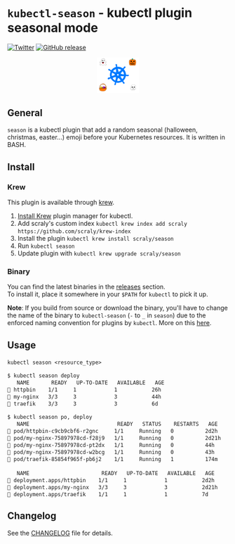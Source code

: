 # `kubectl-season` - kubectl plugin seasonal mode

[![Twitter](https://img.shields.io/badge/twitter-@scraly-blue.svg)](http://twitter.com/scraly)
[![GitHub release](https://img.shields.io/github/release/scraly/kubectl-halloween.svg)](https://github.com/scraly/kubectl-halloween/releases)

<p align="center">
    <img src="assets/logo.png" alt="kubectl-season" width=96>
</p>

## General

`season` is a kubectl plugin that add a random seasonal (halloween, christmas, easter...) emoji before your Kubernetes resources.
It is written in BASH.

## Install

### Krew

This plugin is available through [krew](https://krew.dev).

1. [Install Krew](https://github.com/GoogleContainerTools/krew) plugin manager for kubectl.
2. Add scraly's custom index `kubectl krew index add scraly https://github.com/scraly/krew-index`
3. Install the plugin `kubectl krew install scraly/season`
4. Run `kubectl season`
5. Update plugin with `kubectl krew upgrade scraly/season`

### Binary

You can find the latest binaries in the [releases](https://github.com/scraly/kubectl-season/releases) section.  
To install it, place it somewhere in your `$PATH` for `kubectl` to pick it up.

**Note**: If you build from source or download the binary, you'll have to change the name of the binary to `kubectl-season` (`-` to `_` in `season`)
due to the enforced naming convention for plugins by `kubectl`. More on this [here](https://kubernetes.io/docs/tasks/extend-kubectl/kubectl-plugins/#naming-a-plugin).

## Usage

`kubectl season <resource_type>`

```
$ kubectl season deploy                                                                                                                        
   NAME       READY   UP-TO-DATE   AVAILABLE   AGE
🧟 httpbin    1/1     1            1           26h
🧟 my-nginx   3/3     3            3           44h
🧟 traefik    3/3     3            3           6d
```

```
$ kubectl season po, deploy 
   NAME                            READY   STATUS    RESTARTS   AGE
🎃 pod/httpbin-c9cb9cbf6-r2gnc     1/1     Running   0          2d2h
🎃 pod/my-nginx-75897978cd-f28j9   1/1     Running   0          2d21h
🎃 pod/my-nginx-75897978cd-pt2dx   1/1     Running   0          44h
🎃 pod/my-nginx-75897978cd-w2bcg   1/1     Running   0          43h
🎃 pod/traefik-85854f965f-pb6j2    1/1     Running   1          174m

   NAME                       READY   UP-TO-DATE   AVAILABLE   AGE
🎃 deployment.apps/httpbin    1/1     1            1           2d2h
🎃 deployment.apps/my-nginx   3/3     3            3           2d21h
🎃 deployment.apps/traefik    1/1     1            1           7d
```

## Changelog

See the [CHANGELOG](CHANGELOG.md) file for details.
